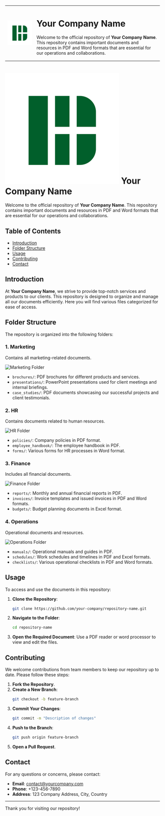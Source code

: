 <table>
  <tr>
    <td><img src="HBrainery.png" alt="HBrainery Logo"></td>
    <td>
      <h1>Your Company Name</h1>
      <p>Welcome to the official repository of <strong>Your Company Name</strong>. This repository contains important documents and resources in PDF and Word formats that are essential for our operations and collaborations.</p>
    </td>
  </tr>
</table>

# ![Company Logo](HBrainery.png) Your Company Name

Welcome to the official repository of **Your Company Name**. This repository contains important documents and resources in PDF and Word formats that are essential for our operations and collaborations. 

## Table of Contents
- [Introduction](#introduction)
- [Folder Structure](#folder-structure)
- [Usage](#usage)
- [Contributing](#contributing)
- [Contact](#contact)

## Introduction

At **Your Company Name**, we strive to provide top-notch services and products to our clients. This repository is designed to organize and manage all our documents efficiently. Here you will find various files categorized for ease of access.

## Folder Structure

The repository is organized into the following folders:

### 1. **Marketing**
Contains all marketing-related documents.

![Marketing Folder](https://link-to-your-image.com/marketing-folder.png)

- `brochures/`: PDF brochures for different products and services.
- `presentations/`: PowerPoint presentations used for client meetings and internal briefings.
- `case_studies/`: PDF documents showcasing our successful projects and client testimonials.

### 2. **HR**
Contains documents related to human resources.

![HR Folder](https://link-to-your-image.com/hr-folder.png)

- `policies/`: Company policies in PDF format.
- `employee_handbook/`: The employee handbook in PDF.
- `forms/`: Various forms for HR processes in Word format.

### 3. **Finance**
Includes all financial documents.

![Finance Folder](https://link-to-your-image.com/finance-folder.png)

- `reports/`: Monthly and annual financial reports in PDF.
- `invoices/`: Invoice templates and issued invoices in PDF and Word formats.
- `budgets/`: Budget planning documents in Excel format.

### 4. **Operations**
Operational documents and resources.

![Operations Folder](https://link-to-your-image.com/operations-folder.png)

- `manuals/`: Operational manuals and guides in PDF.
- `schedules/`: Work schedules and timelines in PDF and Excel formats.
- `checklists/`: Various operational checklists in PDF and Word formats.

## Usage

To access and use the documents in this repository:

1. **Clone the Repository**:
    ```bash
    git clone https://github.com/your-company/repository-name.git
    ```

2. **Navigate to the Folder**:
    ```bash
    cd repository-name
    ```

3. **Open the Required Document**:
    Use a PDF reader or word processor to view and edit the files.

## Contributing

We welcome contributions from team members to keep our repository up to date. Please follow these steps:

1. **Fork the Repository**.
2. **Create a New Branch**:
    ```bash
    git checkout -b feature-branch
    ```
3. **Commit Your Changes**:
    ```bash
    git commit -m "Description of changes"
    ```
4. **Push to the Branch**:
    ```bash
    git push origin feature-branch
    ```
5. **Open a Pull Request**.

## Contact

For any questions or concerns, please contact:

- **Email**: contact@yourcompany.com
- **Phone**: +123-456-7890
- **Address**: 123 Company Address, City, Country

---

Thank you for visiting our repository!

